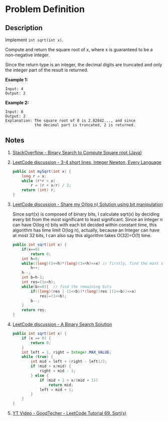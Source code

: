 # Problem Definition

## Description

Implement `int sqrt(int x)`.

Compute and return the square root of x, where x is guaranteed to be a non-negative integer.

Since the return type is an integer, the decimal digits are truncated and only the integer part of the result is returned.

**Example 1:**

```text
Input: 4
Output: 2
```

**Example 2:**

```text
Input: 8
Output: 2
Explanation: The square root of 8 is 2.82842..., and since
             the decimal part is truncated, 2 is returned.
```

## Notes

1. [StackOverflow - Binary Search to Compute Square root (Java)](https://stackoverflow.com/questions/3766020/binary-search-to-compute-square-root-java)
1. [LeetCode discussion - 3-4 short lines, Integer Newton, Every Language](https://leetcode.com/explore/interview/card/google/63/sorting-and-searching-4/441/discuss/25057/3-4-short-lines-Integer-Newton-Every-Language)

    ```java
    public int mySqrt(int x) {
        long r = x;
        while (r*r > x)
            r = (r + x/r) / 2;
        return (int) r;
    }
    ```

1. [LeetCode discussion - Share my O(log n) Solution using bit manipulation](https://leetcode.com/explore/interview/card/google/63/sorting-and-searching-4/441/discuss/25048/Share-my-O(log-n)-Solution-using-bit-manipulation)

    Since sqrt(x) is composed of binary bits, I calculate sqrt(x) by deciding every bit from the most significant to least significant. Since an integer n can have O(log n) bits with each bit decided within constant time, this algorithm has time limit O(log n), actually, because an Integer can have at most 32 bits, I can also say this algorithm takes O(32)=O(1) time.

    ```java
    public int sqrt(int x) {
        if(x==0)
            return 0;
        int h=0;
        while((long)(1<<h)*(long)(1<<h)<=x) // firstly, find the most significant bit
            h++;
        h--;
        int b=h-1;
        int res=(1<<h);
        while(b>=0){  // find the remaining bits
            if((long)(res | (1<<b))*(long)(res |(1<<b))<=x)
                res|=(1<<b);
            b--;
        }
        return res;
    }
    ```

1. [LeetCode discussion - A Binary Search Solution](https://leetcode.com/explore/interview/card/google/63/sorting-and-searching-4/441/discuss/25047/A-Binary-Search-Solution)

    ```java
    public int sqrt(int x) {
        if (x == 0) {
            return 0;
        }
        int left = 1, right = Integer.MAX_VALUE;
        while (true) {
            int mid = left + (right - left)/2;
            if (mid > x/mid) {
                right = mid - 1;
            } else {
                if (mid + 1 > x/(mid + 1))
                    return mid;
                left = mid + 1;
            }
        }
    }
    ```

1. [YT Video - GoodTecher - LeetCode Tutorial 69. Sqrt(x)](https://www.youtube.com/watch?v=3MyA0dj-_2c)